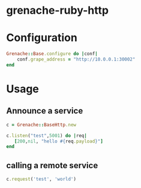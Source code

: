 # grenache-ruby-http

# Configuration

```ruby
Grenache::Base.configure do |conf|
    conf.grape_address = "http://10.0.0.1:30002"
end
```

# Usage

## Announce a service

```ruby
c = Grenache::BaseHttp.new

c.listen("test",5001) do |req|
   [200,nil, "hello #{req.payload}"]
end
```

## calling a remote service

```ruby
c.request('test', 'world')
```

